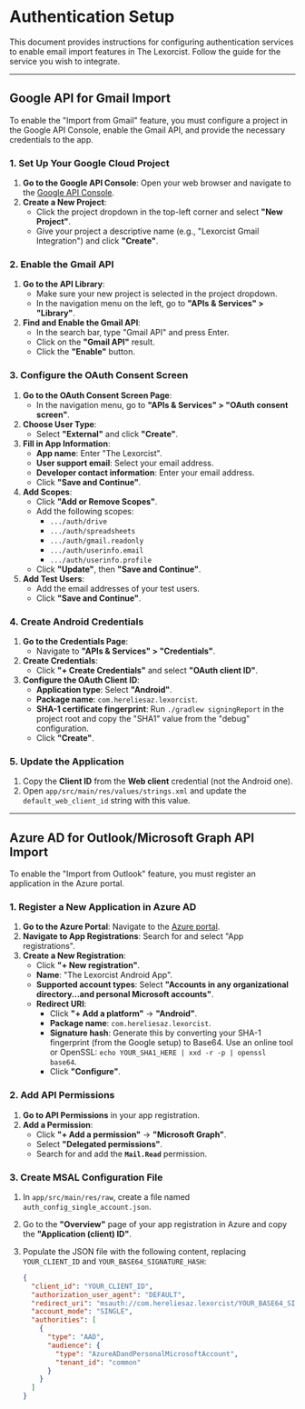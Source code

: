 # Authentication Setup

This document provides instructions for configuring authentication services to enable email import features in The Lexorcist. Follow the guide for the service you wish to integrate.

---

## Google API for Gmail Import

To enable the "Import from Gmail" feature, you must configure a project in the Google API Console, enable the Gmail API, and provide the necessary credentials to the app.

### 1. Set Up Your Google Cloud Project

1.  **Go to the Google API Console**: Open your web browser and navigate to the [Google API Console](https://console.developers.google.com/).
2.  **Create a New Project**:
    *   Click the project dropdown in the top-left corner and select **"New Project"**.
    *   Give your project a descriptive name (e.g., "Lexorcist Gmail Integration") and click **"Create"**.

### 2. Enable the Gmail API

1.  **Go to the API Library**:
    *   Make sure your new project is selected in the project dropdown.
    *   In the navigation menu on the left, go to **"APIs & Services" > "Library"**.
2.  **Find and Enable the Gmail API**:
    *   In the search bar, type "Gmail API" and press Enter.
    *   Click on the **"Gmail API"** result.
    *   Click the **"Enable"** button.

### 3. Configure the OAuth Consent Screen

1.  **Go to the OAuth Consent Screen Page**:
    *   In the navigation menu, go to **"APIs & Services" > "OAuth consent screen"**.
2.  **Choose User Type**:
    *   Select **"External"** and click **"Create"**.
3.  **Fill in App Information**:
    *   **App name**: Enter "The Lexorcist".
    *   **User support email**: Select your email address.
    *   **Developer contact information**: Enter your email address.
    *   Click **"Save and Continue"**.
4.  **Add Scopes**:
    *   Click **"Add or Remove Scopes"**.
    *   Add the following scopes:
        *   `.../auth/drive`
        *   `.../auth/spreadsheets`
        *   `.../auth/gmail.readonly`
        *   `.../auth/userinfo.email`
        *   `.../auth/userinfo.profile`
    *   Click **"Update"**, then **"Save and Continue"**.
5.  **Add Test Users**:
    *   Add the email addresses of your test users.
    *   Click **"Save and Continue"**.

### 4. Create Android Credentials

1.  **Go to the Credentials Page**:
    *   Navigate to **"APIs & Services" > "Credentials"**.
2.  **Create Credentials**:
    *   Click **"+ Create Credentials"** and select **"OAuth client ID"**.
3.  **Configure the OAuth Client ID**:
    *   **Application type**: Select **"Android"**.
    *   **Package name**: `com.hereliesaz.lexorcist`.
    *   **SHA-1 certificate fingerprint**: Run `./gradlew signingReport` in the project root and copy the "SHA1" value from the "debug" configuration.
    *   Click **"Create"**.

### 5. Update the Application

1.  Copy the **Client ID** from the **Web client** credential (not the Android one).
2.  Open `app/src/main/res/values/strings.xml` and update the `default_web_client_id` string with this value.

---

## Azure AD for Outlook/Microsoft Graph API Import

To enable the "Import from Outlook" feature, you must register an application in the Azure portal.

### 1. Register a New Application in Azure AD

1.  **Go to the Azure Portal**: Navigate to the [Azure portal](https://portal.azure.com/).
2.  **Navigate to App Registrations**: Search for and select "App registrations".
3.  **Create a New Registration**:
    *   Click **"+ New registration"**.
    *   **Name**: "The Lexorcist Android App".
    *   **Supported account types**: Select **"Accounts in any organizational directory...and personal Microsoft accounts"**.
    *   **Redirect URI**:
        *   Click **"+ Add a platform"** -> **"Android"**.
        *   **Package name**: `com.hereliesaz.lexorcist`.
        *   **Signature hash**: Generate this by converting your SHA-1 fingerprint (from the Google setup) to Base64. Use an online tool or OpenSSL: `echo YOUR_SHA1_HERE | xxd -r -p | openssl base64`.
        *   Click **"Configure"**.

### 2. Add API Permissions

1.  **Go to API Permissions** in your app registration.
2.  **Add a Permission**:
    *   Click **"+ Add a permission"** -> **"Microsoft Graph"**.
    *   Select **"Delegated permissions"**.
    *   Search for and add the **`Mail.Read`** permission.

### 3. Create MSAL Configuration File

1.  In `app/src/main/res/raw`, create a file named `auth_config_single_account.json`.
2.  Go to the **"Overview"** page of your app registration in Azure and copy the **"Application (client) ID"**.
3.  Populate the JSON file with the following content, replacing `YOUR_CLIENT_ID` and `YOUR_BASE64_SIGNATURE_HASH`:

    ```json
    {
      "client_id": "YOUR_CLIENT_ID",
      "authorization_user_agent": "DEFAULT",
      "redirect_uri": "msauth://com.hereliesaz.lexorcist/YOUR_BASE64_SIGNATURE_HASH",
      "account_mode": "SINGLE",
      "authorities": [
        {
          "type": "AAD",
          "audience": {
            "type": "AzureADandPersonalMicrosoftAccount",
            "tenant_id": "common"
          }
        }
      ]
    }
    ```